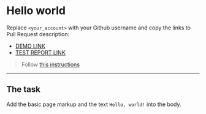 # Hello world
Replace `<your_account>` with your Github username and copy the links to Pull Request description:
- [DEMO LINK](https://savmary.github.io/layout_hello-world/)
- [TEST REPORT LINK](https://savmary.github.io/layout_hello-world/report/html_report/)

> Follow [this instructions](https://mate-academy.github.io/layout_task-guideline/#how-to-solve-the-layout-tasks-on-github)
___

## The task 
Add the basic page markup and the text `Hello, world!` into the body.

